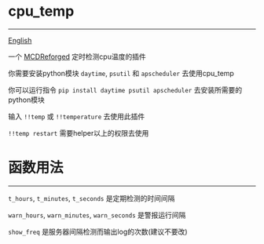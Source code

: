 # cpu_temp
-----
[English](https://github.com/rickyhoho/cpu_temp)

一个 [MCDReforged](https://github.com/Fallen-Breath/MCDReforged) 定时检测cpu温度的插件

你需要安装python模块 `daytime`, `psutil` 和 `apscheduler` 去使用cpu_temp

你可以运行指令 `pip install daytime psutil apscheduler` 去安装所需要的python模块

输入 `!!temp` 或 `!!temperature` 去使用此插件

`!!temp restart` 需要helper以上的权限去使用

# 函数用法
-----

`t_hours`, `t_minutes`, `t_seconds` 是定期检测的时间间隔

`warn_hours`, `warn_minutes`, `warn_seconds` 是警报运行间隔

`show_freq` 是服务器间隔检测而输出log的次数(建议不要改)
